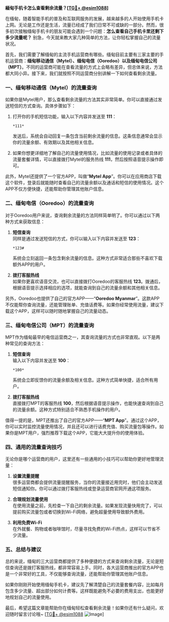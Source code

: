 **緬甸手机卡怎么查看剩余流量？[[TG💪+ @esim1088](https://t.me/s/esim1088)]**

在缅甸，随着智能手机的普及和互联网服务的发展，越来越多的人开始使用手机卡上网。无论是工作还是生活，流量已经成了我们日常不可或缺的一部分。然而，很多初次接触缅甸手机卡的朋友可能会遇到一个问题：**怎么查看自己手机卡里还剩下多少流量呢？** 别急，今天就来教大家几种简单的方法，让你轻松掌握自己的流量状况。

首先，我们需要了解缅甸的主流手机运营商有哪些。缅甸目前主要有三家主要的手机运营商：**缅甸移动通信（Mytel）、缅甸电信（Ooredoo）以及缅甸电信公司（MPT）**。不同的运营商可能在查看流量的方式上会略有差异，但总体来说，方法都大同小异。接下来，我们就按照不同运营商分别讲解一下如何查看剩余流量。

### **一、缅甸移动通信（Mytel）的流量查询**

如果你是Mytel用户，那么查看剩余流量的方法其实非常简单。你可以直接通过发送短信的方式查询。具体步骤如下：

1. 打开你的手机短信功能，输入以下内容并发送至 **111**：
   ```
   *111*
   ```
   发送后，系统会自动回复一条包含当前剩余流量的信息。这条信息通常会显示你的流量余额、有效期以及其他相关信息。

2. 如果你想更详细地了解自己的流量使用情况，比如流量的使用记录或者具体的流量套餐详情，可以直接拨打Mytel的服务热线 **111**，然后按照语音提示操作即可。

此外，Mytel还提供了一个官方APP，叫做“**Mytel App**”。你可以在应用商店下载这个软件，登录后就能随时查看自己的流量余额以及通话和短信的使用情况。这个APP不仅方便快捷，还能帮助你管理其他账户信息。

### **二、缅甸电信（Ooredoo）的流量查询**

对于Ooredoo用户来说，查询剩余流量的方法同样简单明了。你可以通过以下两种方式来获取信息：

1. **短信查询**  
   同样是通过发送短信的方式，你可以输入以下内容并发送至 **123**：
   ```
   *123#
   ```
   系统会立刻返回一条包含剩余流量的信息。这种方式非常适合那些不喜欢下载额外APP的用户。

2. **拨打客服热线**  
   如果你更喜欢语音交流，也可以直接拨打Ooredoo的客服热线 **123**。拨通后，根据语音提示选择相应的选项，就能查询到自己的流量余额和其他相关信息。

另外，Ooredoo也提供了自己的官方APP——“**Ooredoo Myanmar**”。这款APP不仅能帮你查询流量，还能管理账单、充值话费等。如果你经常使用流量，建议下载这个APP，这样可以随时随地掌握自己的流量动态。

### **三、缅甸电信公司（MPT）的流量查询**

MPT作为缅甸最早的电信运营商之一，其查询流量的方式也非常直观。以下是两种常见的查询方法：

1. **短信查询**  
   输入以下内容并发送至 **100**：
   ```
   *100*
   ```
   系统会立即反馈你的流量余额及相关信息。这种方式简单快捷，适合所有用户。

2. **拨打客服热线**  
   直接拨打MPT的客服热线 **100**，然后根据语音提示操作，也能快速查询到自己的流量余额。这种方式特别适合不熟悉手机操作的用户。

值得一提的是，MPT还推出了自己的官方APP——“**MPT App**”。通过这个APP，你可以实时监控流量使用情况，并且还可以进行话费充值、购买流量包等操作。如果你是MPT用户，强烈推荐下载这个APP，它能大大提升你的使用体验。

### **四、通用的流量查询技巧**

无论你是哪个运营商的用户，这里还有一些通用的小技巧可以帮助你更好地管理流量：

1. **设置流量提醒**  
   很多运营商都会提供流量提醒服务，当你的流量接近用完时，他们会主动发送短信通知你。你可以通过拨打客服热线或登录运营商官网开通这项服务。

2. **合理规划流量使用**  
   在使用流量之前，先检查一下自己的剩余流量。如果发现流量快用完了，可以提前购买流量包或者切换到Wi-Fi网络，避免超量使用导致额外费用。

3. **利用免费Wi-Fi**  
   在外就餐、购物或者咖啡馆时，尽量寻找免费的Wi-Fi热点，这样可以节省不少流量。

### **五、总结与建议**

总的来说，缅甸的三大运营商都提供了多种便捷的方式来查询剩余流量，无论是短信查询还是拨打客服热线，都非常容易上手。同时，各大运营商推出的官方APP也是一个非常好的工具，不仅能够查询流量，还能帮助你管理其他账户信息。

如果你刚刚开始使用缅甸手机卡，建议先了解清楚自己的流量套餐内容，比如每月包含多少流量、超出部分如何计费等。这样既能避免不必要的费用支出，也能更好地规划自己的流量使用。

最后，希望这篇文章能帮助你在缅甸轻松查看剩余流量！如果你还有什么疑问，欢迎随时留言讨论哦~ [[TG💪+ @esim1088](https://t.me/s/esim1088) ![Image](https://i.postimg.cc/4NQfJmqS/Snipaste-2025-05-13-00-14-12.png)]